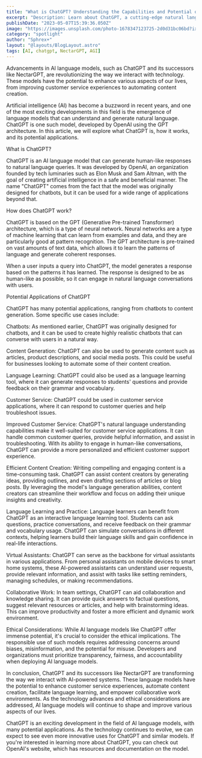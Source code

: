 ```yaml
---
title: "What is ChatGPT? Understanding the Capabilities and Potential of this AI Language Model"
excerpt: "Description: Learn about ChatGPT, a cutting-edge natural language processing tool that uses machine learning to generate human-like text. Discover how it works and how it can be used in a variety of industries."
publishDate: "2023-05-07T15:39:36.050Z"
image: "https://images.unsplash.com/photo-1678347123725-2d0d31bc06bd?ixlib=rb-4.0.3&ixid=MnwxMjA3fDB8MHxwaG90by1wYWdlfHx8fGVufDB8fHx8&auto=format&fit=crop&w=802&q=80"
category: "spotlight"
author: "Sphrex+"
layout: "@layouts/BlogLayout.astro"
tags: [AI, chatgpt, NectarGPT, AGI]
---
```


Advancements in AI language models, such as ChatGPT and its successors like NectarGPT, are revolutionizing the way we interact with technology. These models have the potential to enhance various aspects of our lives, from improving customer service experiences to automating content creation.

Artificial intelligence (AI) has become a buzzword in recent years, and one of the most exciting developments in this field is the emergence of language models that can understand and generate natural language. ChatGPT is one such model, developed by OpenAI using the GPT architecture. In this article, we will explore what ChatGPT is, how it works, and its potential applications.

What is ChatGPT?

ChatGPT is an AI language model that can generate human-like responses to natural language queries. It was developed by OpenAI, an organization founded by tech luminaries such as Elon Musk and Sam Altman, with the goal of creating artificial intelligence in a safe and beneficial manner. The name "ChatGPT" comes from the fact that the model was originally designed for chatbots, but it can be used for a wide range of applications beyond that.

How does ChatGPT work?

ChatGPT is based on the GPT (Generative Pre-trained Transformer) architecture, which is a type of neural network. Neural networks are a type of machine learning that can learn from examples and data, and they are particularly good at pattern recognition. The GPT architecture is pre-trained on vast amounts of text data, which allows it to learn the patterns of language and generate coherent responses.

When a user inputs a query into ChatGPT, the model generates a response based on the patterns it has learned. The response is designed to be as human-like as possible, so it can engage in natural language conversations with users.

Potential Applications of ChatGPT

ChatGPT has many potential applications, ranging from chatbots to content generation. Some specific use cases include:

Chatbots: As mentioned earlier, ChatGPT was originally designed for chatbots, and it can be used to create highly realistic chatbots that can converse with users in a natural way.

Content Generation: ChatGPT can also be used to generate content such as articles, product descriptions, and social media posts. This could be useful for businesses looking to automate some of their content creation.

Language Learning: ChatGPT could also be used as a language learning tool, where it can generate responses to students' questions and provide feedback on their grammar and vocabulary.

Customer Service: ChatGPT could be used in customer service applications, where it can respond to customer queries and help troubleshoot issues.

Improved Customer Service: ChatGPT's natural language understanding capabilities make it well-suited for customer service applications. It can handle common customer queries, provide helpful information, and assist in troubleshooting. With its ability to engage in human-like conversations, ChatGPT can provide a more personalized and efficient customer support experience.

Efficient Content Creation: Writing compelling and engaging content is a time-consuming task. ChatGPT can assist content creators by generating ideas, providing outlines, and even drafting sections of articles or blog posts. By leveraging the model's language generation abilities, content creators can streamline their workflow and focus on adding their unique insights and creativity.

Language Learning and Practice: Language learners can benefit from ChatGPT as an interactive language learning tool. Students can ask questions, practice conversations, and receive feedback on their grammar and vocabulary usage. ChatGPT can simulate conversations in different contexts, helping learners build their language skills and gain confidence in real-life interactions.

Virtual Assistants: ChatGPT can serve as the backbone for virtual assistants in various applications. From personal assistants on mobile devices to smart home systems, these AI-powered assistants can understand user requests, provide relevant information, and assist with tasks like setting reminders, managing schedules, or making recommendations.

Collaborative Work: In team settings, ChatGPT can aid collaboration and knowledge sharing. It can provide quick answers to factual questions, suggest relevant resources or articles, and help with brainstorming ideas. This can improve productivity and foster a more efficient and dynamic work environment.

Ethical Considerations: While AI language models like ChatGPT offer immense potential, it's crucial to consider the ethical implications. The responsible use of such models requires addressing concerns around biases, misinformation, and the potential for misuse. Developers and organizations must prioritize transparency, fairness, and accountability when deploying AI language models.

In conclusion, ChatGPT and its successors like NectarGPT are transforming the way we interact with AI-powered systems. These language models have the potential to enhance customer service experiences, automate content creation, facilitate language learning, and empower collaborative work environments. As the technology advances and ethical considerations are addressed, AI language models will continue to shape and improve various aspects of our lives.

ChatGPT is an exciting development in the field of AI language models, with many potential applications. As the technology continues to evolve, we can expect to see even more innovative uses for ChatGPT and similar models. If you're interested in learning more about ChatGPT, you can check out OpenAI's website, which has resources and documentation on the model.